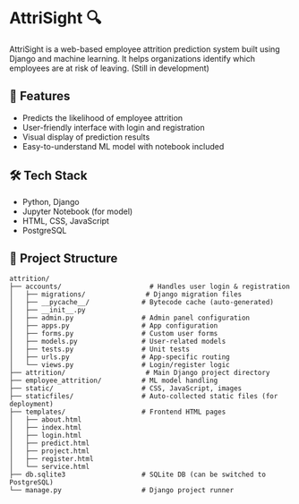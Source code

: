 # AttriSight 🔍

AttriSight is a web-based employee attrition prediction system built using Django and machine learning. It helps organizations identify which employees are at risk of leaving.
(Still in development)

## 🚀 Features

- Predicts the likelihood of employee attrition
- User-friendly interface with login and registration
- Visual display of prediction results
- Easy-to-understand ML model with notebook included

## 🛠 Tech Stack

- Python, Django
- Jupyter Notebook (for model)
- HTML, CSS, JavaScript
- PostgreSQL

## 📁 Project Structure

```
attrition/
├── accounts/                      # Handles user login & registration
│   ├── migrations/               # Django migration files
│   ├── __pycache__/             # Bytecode cache (auto-generated)
│   ├── __init__.py
│   ├── admin.py                 # Admin panel configuration
│   ├── apps.py                  # App configuration
│   ├── forms.py                 # Custom user forms
│   ├── models.py                # User-related models
│   ├── tests.py                 # Unit tests
│   ├── urls.py                  # App-specific routing
│   └── views.py                 # Login/register logic
├── attrition/                    # Main Django project directory
├── employee_attrition/          # ML model handling
├── static/                      # CSS, JavaScript, images
├── staticfiles/                 # Auto-collected static files (for deployment)
├── templates/                   # Frontend HTML pages
│   ├── about.html
│   ├── index.html
│   ├── login.html
│   ├── predict.html
│   ├── project.html
│   ├── register.html
│   └── service.html
├── db.sqlite3                   # SQLite DB (can be switched to PostgreSQL)
└── manage.py                    # Django project runner
```
